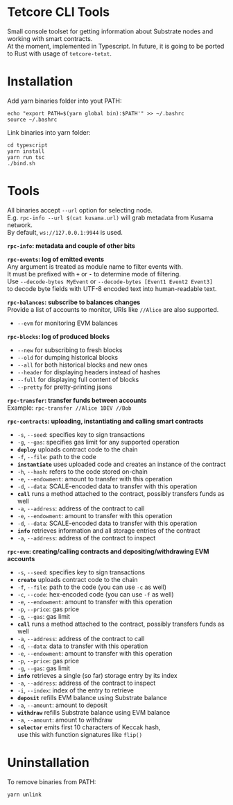 # Tetcore CLI Tools

Small console toolset for getting information about Substrate nodes and working with smart contracts.\
At the moment, implemented in Typescript. In future, it is going to be ported to Rust with usage of `tetcore-tetxt`.

# Installation

Add yarn binaries folder into yout PATH:
```
echo "export PATH=$(yarn global bin):$PATH'" >> ~/.bashrc
source ~/.bashrc
```

Link binaries into yarn folder:
```
cd typescript
yarn install
yarn run tsc
./bind.sh
```

# Tools

All binaries accept `--url` option for selecting node.\
E.g. `rpc-info --url $(cat kusama.url)` will grab metadata from Kusama network.\
By default, `ws://127.0.0.1:9944` is used.

**`rpc-info`: metadata and couple of other bits**


**`rpc-events`: log of emitted events**\
Any argument is treated as module name to filter events with.\
It must be prefixed with **`+`** or **`-`** to determine mode of filtering.\
Use `--decode-bytes MyEvent` or `--decode-bytes [Event1 Event2 Event3]`\
to decode byte fields with UTF-8 encoded text into human-readable text.


**`rpc-balances`: subscribe to balances changes**\
Provide a list of accounts to monitor, URIs like `//Alice` are also supported.
* `--evm` for monitoring EVM balances


**`rpc-blocks`: log of produced blocks**
* `--new` for subscribing to fresh blocks
* `--old` for dumping historical blocks
* `--all` for both historical blocks and new ones
* `--header` for displaying headers instead of hashes
* `--full` for displaying full content of blocks
* `--pretty` for pretty-printing jsons


**`rpc-transfer`: transfer funds between accounts**\
Example: `rpc-transfer //Alice 1DEV //Bob`


**`rpc-contracts`: uploading, instantiating and calling smart contracts**
* `-s`, `--seed`: specifies key to sign transactions
* `-g`, `--gas`: specifies gas limit for any supported operation
* **`deploy`** uploads contract code to the chain
* `-f`, `--file`: path to the code
* **`instantiate`** uses uploaded code and creates an instance of the contract
* `-h`, `--hash`: refers to the code stored on-chain
* `-e`, `--endowment`: amount to transfer with this operation
* `-d`, `--data`: SCALE-encoded data to transfer with this operation
* **`call`** runs a method attached to the contract, possibly transfers funds as well
* `-a`, `--address`: address of the contract to call
* `-e`, `--endowment`: amount to transfer with this operation
* `-d`, `--data`: SCALE-encoded data to transfer with this operation
* **`info`** retrieves information and all storage entries of the contract
* `-a`, `--address`: address of the contract to inspect


**`rpc-evm`: creating/calling contracts and depositing/withdrawing EVM accounts**
* `-s`, `--seed`: specifies key to sign transactions
* **`create`** uploads contract code to the chain
* `-f`, `--file`: path to the code (you can use `-c` as well)
* `-c`, `--code`: hex-encoded code (you can use `-f` as well)
* `-e`, `--endowment`: amount to transfer with this operation
* `-p`, `--price`: gas price
* `-g`, `--gas`: gas limit
* **`call`** runs a method attached to the contract, possibly transfers funds as well
* `-a`, `--address`: address of the contract to call
* `-d`, `--data`: data to transfer with this operation
* `-e`, `--endowment`: amount to transfer with this operation
* `-p`, `--price`: gas price
* `-g`, `--gas`: gas limit
* **`info`** retrieves a single (so far) storage entry by its index
* `-a`, `--address`: address of the contract to inspect
* `-i`, `--index`: index of the entry to retrieve
* **`deposit`** refills EVM balance using Substrate balance
* `-a`, `--amount`: amount to deposit
* **`withdraw`** refills Substrate balance using EVM balance
* `-a`, `--amount`: amount to withdraw
* **`selector`** emits first 10 characters of Keccak hash,\
   use this with function signatures like `flip()`

# Uninstallation

To remove binaries from PATH:
```
yarn unlink
```
